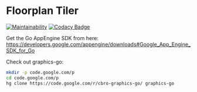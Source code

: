# Floorplan Tiler

[![Maintainability](https://api.codeclimate.com/v1/badges/3de33fc04dff36f68d66/maintainability)](https://codeclimate.com/github/asolfre/floorplan-tiler/maintainability)
[![Codacy Badge](https://api.codacy.com/project/badge/Grade/92793c20193946ada4bea8389592ebad)](https://www.codacy.com/app/asolfre/floorplan-tiler?utm_source=github.com&amp;utm_medium=referral&amp;utm_content=asolfre/floorplan-tiler&amp;utm_campaign=Badge_Grade)

Get the Go AppEngine SDK from here:
https://developers.google.com/appengine/downloads#Google_App_Engine_SDK_for_Go

Check out graphics-go:

``` bash
mkdir -p code.google.com/p
cd code.google.com/p
hg clone https://code.google.com/r/cbro-graphics-go/ graphics-go
```
